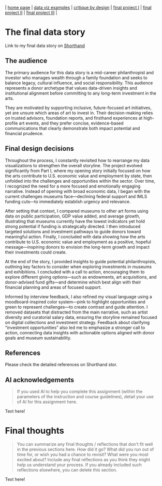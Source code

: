 | [home page](https://cmustudent.github.io/tswd-portfolio-templates/) | [data viz examples](dataviz-examples) | [critique by design](critique-by-design) | [final project I](final-project-part-one) | [final project II](final-project-part-two) | [final project III](final-project-part-three) |

# The final data story
Link to my final data story on [Shorthand](https://carnegiemellon.shorthandstories.com/the-future-of-museum-investment-exhibitions-and-digital-access/index.html) 


## The audience
The primary audience for this data story is a mid-career philanthropist and investor who manages wealth through a family foundation and seeks to balance legacy, cultural influence, and social responsibility. This audience represents a donor archetype that values data-driven insights and institutional alignment before committing to any long-term investment in the arts.

They are motivated by supporting inclusive, future-focused art initiatives, yet are unsure which areas of art to invest in. Their decision-making relies on trusted advisors, foundation reports, and firsthand experiences at high-profile art events, and they prefer concise, evidence-based communications that clearly demonstrate both impact potential and financial prudence.

## Final design decisions
Throughout the process, I constantly revisited how to rearrange my data visualizations to strengthen the overall storyline. The project evolved significantly from Part I, where my opening story initially focused on how the arts contribute to U.S. economic value and employment by state, then unfolded into the challenges and opportunities within the sector. Over time, I recognized the need for a more focused and emotionally engaging narrative. Instead of opening with broad economic data, I began with the current challenges museums face—declining federal support and IMLS funding cuts—to immediately establish urgency and relevance.

After setting that context, I compared museums to other art forms using data on public participation, GDP value added, and average growth, illustrating that museums currently have the lowest indicators yet hold strong potential if funding is strategically directed. I then introduced targeted solutions and investment pathways to guide donors toward meaningful action. Finally, I concluded with data showing how the arts contribute to U.S. economic value and employment as a positive, hopeful message—inspiring donors to envision the long-term growth and impact their investments could create.

At the end of the story, I provided insights to guide potential philanthropists, outlining key factors to consider when exploring investments in museums and exhibitions. I concluded with a call to action, encouraging them to explore different giving options—such as endowments, art acquisitions, and donor-advised fund gifts—and determine which best align with their financial planning and areas of focused support.

Informed by interview feedback, I also refined my visual language using a moodboard-inspired color system—pink to highlight opportunities and green to represent challenges—to create contrast and guide attention. I removed datasets that distracted from the main narrative, such as artist diversity and curatorial salary data, ensuring the storyline remained focused on digital collections and investment strategy. Feedback about clarifying “investment opportunities” also led me to emphasize a stronger call to action, connecting data insights with actionable options aligned with donor goals and museum sustainability.

## References
Please check the detailed references on Shorthand stor. 

## AI acknowledgements
> If you used AI to help you complete this assignment (within the parameters of the instruction and course guidelines), detail your use of AI for this assignment here.

Text here!

# Final thoughts
> You can summarize any final thoughts / reflections that don't fit well in the previous sections here.  How did it go?  What did you run out of time for, or wish you had a chance to revisit?  What were you most excited about?  Include any final reflections as you think they might help us understand your process.  If you already included such reflections elsewhere, you can delete this section. 

Text here!


